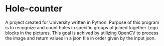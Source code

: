 # Hole-counter

A project created for University written in Python. Purpose of this program is to recognize and count holes in specific groups of joined together Lego blocks in the pictures. This goal is achived by utilizing OpenCV to process the image and return values in a json file in order given by the input json.
